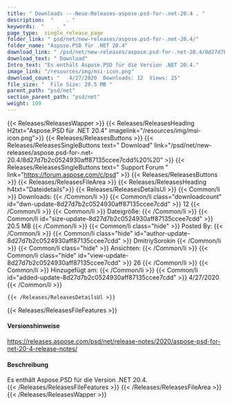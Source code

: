 ```yaml
---
title: " Downloads ---Neue-Releases-aspose.psd-for-.net-20.4 . "
description:  "    . " 
keywords:  "    . " 
page_type:  single_release_page
folder_link: " psd/net/new-releases/aspose.psd-for-.net-20.4/"
folder_name: "Aspose.PSD für .NET 20.4"
download_link: " /psd/net/new-releases/aspose.psd-for-.net-20.4/8d27d7b2c0524930aff87135ccee7cdd"
download_text: " Download"
Intro_text: "Es enthält Aspose.PSD für die Version .NET 20.4."
image_link: "/resources/img/msi-icon.png"
download_count: "   4/27/2020  Downloads: 12  Views: 25"
file_size: "  File Size: 20.5 MB "
parent_path: "psd/net"
section_parent_path: "psd/net"
weight: 109
---
```


{{< Releases/ReleasesWapper >}}
  {{< Releases/ReleasesHeading H2txt="Aspose.PSD für .NET 20.4" imagelink="/resources/img/msi-icon.png">}}
  {{< Releases/ReleasesButtons >}}
    {{< Releases/ReleasesSingleButtons text=" Download" link="/psd/net/new-releases/aspose.psd-for-.net-20.4/8d27d7b2c0524930aff87135ccee7cdd%20%20" >}}
    {{< Releases/ReleasesSingleButtons text=" Support Forum " link="https://forum.aspose.com/c/psd" >}}
  {{< Releases/ReleasesButtons >}}
  {{< Releases/ReleasesFileArea >}}
    {{< Releases/ReleasesHeading h4txt="Dateidetails">}}
    {{< Releases/ReleasesDetailsUl >}}
            {{< Common/li >}} Downloads: {{< /Common/li >}}
      {{< Common/li class="downloadcount" id="dwn-update-8d27d7b2c0524930aff87135ccee7cdd" >}} 12 {{< /Common/li >}}
      {{< Common/li >}} Dateigröße: {{< /Common/li >}}
      {{< Common/li id="size-update-8d27d7b2c0524930aff87135ccee7cdd" >}} 20.5 MB {{< /Common/li >}} 
      {{< Common/li  class="hide" >}} Posted By: {{< /Common/li >}} 
      {{< Common/li class="hide" id="author-update-8d27d7b2c0524930aff87135ccee7cdd" >}} DmitriySorokin {{< /Common/li >}}
      {{< Common/li class="hide" >}} Ansichten: {{< /Common/li >}}
      {{< Common/li class="hide" id="view-update-8d27d7b2c0524930aff87135ccee7cdd" >}} 26 {{< /Common/li >}}
      {{< Common/li >}} Hinzugefügt am: {{< /Common/li >}}
      {{< Common/li id="added-update-8d27d7b2c0524930aff87135ccee7cdd" >}} 4/27/2020 {{< /Common/li >}} 

    {{< /Releases/ReleasesDetailsUl >}}

  {{< Releases/ReleasesFileFeatures >}}
      <h4>Versionshinweise</h4><div> <a href="https://releases.aspose.com/psd/net/release-notes/2020/aspose-psd-for-net-20-4-release-notes/">https://releases.aspose.com/psd/net/release-notes/2020/aspose-psd-for-net-20-4-release-notes/</a></div><h4> Beschreibung</h4><div class="HTMLDescription"> Es enthält Aspose.PSD für die Version .NET 20.4.</div>
  {{< /Releases/ReleasesFileFeatures >}}
 {{< /Releases/ReleasesFileArea >}}
{{< /Releases/ReleasesWapper >}}

